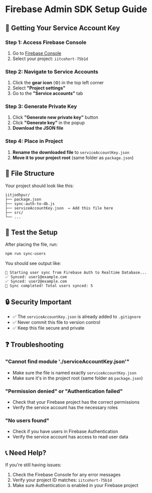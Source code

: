 # Firebase Admin SDK Setup Guide

## 🔑 Getting Your Service Account Key

### Step 1: Access Firebase Console
1. Go to [Firebase Console](https://console.firebase.google.com/)
2. Select your project: `iitcohort-75b1d`

### Step 2: Navigate to Service Accounts
1. Click the **gear icon** (⚙️) in the top left corner
2. Select **"Project settings"**
3. Go to the **"Service accounts"** tab

### Step 3: Generate Private Key
1. Click **"Generate new private key"** button
2. Click **"Generate key"** in the popup
3. **Download the JSON file**

### Step 4: Place in Project
1. **Rename the downloaded file** to `serviceAccountKey.json`
2. **Move it to your project root** (same folder as `package.json`)

## 📁 File Structure
Your project should look like this:
```
iitjodhpur/
├── package.json
├── sync-auth-to-db.js
├── serviceAccountKey.json  ← Add this file here
├── src/
└── ...
```

## 🚀 Test the Setup
After placing the file, run:
```bash
npm run sync-users
```

You should see output like:
```
🔄 Starting user sync from Firebase Auth to Realtime Database...
✅ Synced: user1@example.com
✅ Synced: user2@example.com
🎉 Sync completed! Total users synced: 5
```

## 🔒 Security Important
- ✅ The `serviceAccountKey.json` is already added to `.gitignore`
- ✅ Never commit this file to version control
- ✅ Keep this file secure and private

## ❓ Troubleshooting

### "Cannot find module './serviceAccountKey.json'"
- Make sure the file is named exactly `serviceAccountKey.json`
- Make sure it's in the project root (same folder as `package.json`)

### "Permission denied" or "Authentication failed"
- Check that your Firebase project has the correct permissions
- Verify the service account has the necessary roles

### "No users found"
- Check if you have users in Firebase Authentication
- Verify the service account has access to read user data

## 📞 Need Help?
If you're still having issues:
1. Check the Firebase Console for any error messages
2. Verify your project ID matches: `iitcohort-75b1d`
3. Make sure Authentication is enabled in your Firebase project 